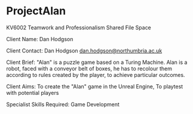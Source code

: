 # ProjectAlan
KV6002 Teamwork and Professionalism Shared File Space

Client Name: Dan Hodgson

Client Contact: Dan Hodgson dan.hodgson@northumbria.ac.uk

Client Brief: "Alan" is a puzzle game based on a Turing Machine. Alan is a robot, faced with a conveyor belt of boxes, he has to recolour them according to rules created by the player, to achieve particular outcomes.

Client Aims: To create the "Alan" game in the Unreal Engine, To playtest with potential players

Specialist Skills Required: Game Development
